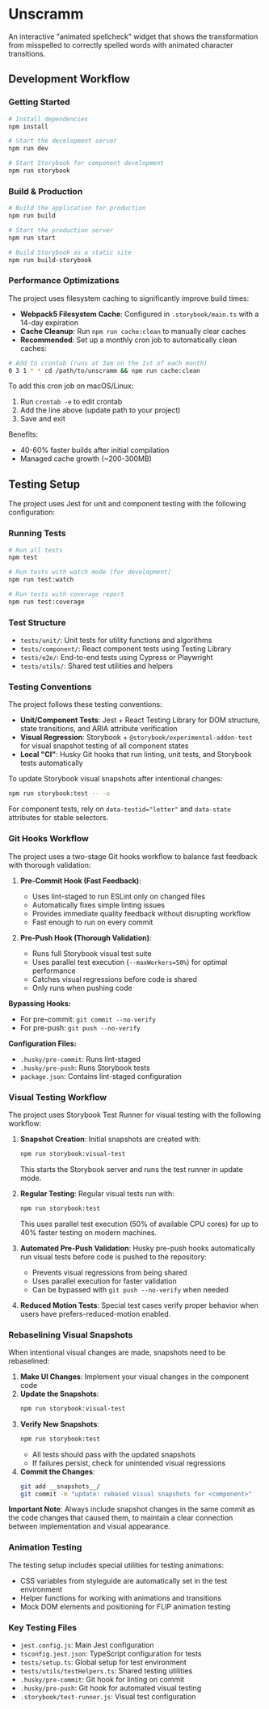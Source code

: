 # Unscramm

An interactive "animated spellcheck" widget that shows the transformation from misspelled to correctly spelled words with animated character transitions.

## Development Workflow

### Getting Started

```bash
# Install dependencies
npm install

# Start the development server
npm run dev

# Start Storybook for component development
npm run storybook
```

### Build & Production

```bash
# Build the application for production
npm run build

# Start the production server
npm run start

# Build Storybook as a static site
npm run build-storybook
```

### Performance Optimizations

The project uses filesystem caching to significantly improve build times:

- **Webpack5 Filesystem Cache**: Configured in `.storybook/main.ts` with a 14-day expiration
- **Cache Cleanup**: Run `npm run cache:clean` to manually clear caches
- **Recommended**: Set up a monthly cron job to automatically clean caches:

```bash
# Add to crontab (runs at 3am on the 1st of each month)
0 3 1 * * cd /path/to/unscramm && npm run cache:clean
```

To add this cron job on macOS/Linux:
1. Run `crontab -e` to edit crontab
2. Add the line above (update path to your project)
3. Save and exit

Benefits:
- 40-60% faster builds after initial compilation
- Managed cache growth (~200-300MB)

## Testing Setup

The project uses Jest for unit and component testing with the following configuration:

### Running Tests

```bash
# Run all tests
npm test

# Run tests with watch mode (for development)
npm run test:watch

# Run tests with coverage report
npm run test:coverage
```

### Test Structure

- `tests/unit/`: Unit tests for utility functions and algorithms
- `tests/component/`: React component tests using Testing Library
- `tests/e2e/`: End-to-end tests using Cypress or Playwright
- `tests/utils/`: Shared test utilities and helpers

### Testing Conventions

The project follows these testing conventions:

- **Unit/Component Tests**: Jest + React Testing Library for DOM structure, state transitions, and ARIA attribute verification
- **Visual Regression**: Storybook + `@storybook/experimental-addon-test` for visual snapshot testing of all component states
- **Local "CI"**: Husky Git hooks that run linting, unit tests, and Storybook tests automatically

To update Storybook visual snapshots after intentional changes:
```bash
npm run storybook:test -- -u
```

For component tests, rely on `data-testid="letter"` and `data-state` attributes for stable selectors.

### Git Hooks Workflow

The project uses a two-stage Git hooks workflow to balance fast feedback with thorough validation:

1. **Pre-Commit Hook (Fast Feedback)**:
   - Uses lint-staged to run ESLint only on changed files
   - Automatically fixes simple linting issues
   - Provides immediate quality feedback without disrupting workflow
   - Fast enough to run on every commit

2. **Pre-Push Hook (Thorough Validation)**:
   - Runs full Storybook visual test suite
   - Uses parallel test execution (`--maxWorkers=50%`) for optimal performance
   - Catches visual regressions before code is shared
   - Only runs when pushing code

**Bypassing Hooks:**
- For pre-commit: `git commit --no-verify`
- For pre-push: `git push --no-verify`

**Configuration Files:**
- `.husky/pre-commit`: Runs lint-staged
- `.husky/pre-push`: Runs Storybook tests
- `package.json`: Contains lint-staged configuration

### Visual Testing Workflow

The project uses Storybook Test Runner for visual testing with the following workflow:

1. **Snapshot Creation**: Initial snapshots are created with:
   ```bash
   npm run storybook:visual-test
   ```
   This starts the Storybook server and runs the test runner in update mode.

2. **Regular Testing**: Regular visual tests run with:
   ```bash
   npm run storybook:test
   ```
   This uses parallel test execution (50% of available CPU cores) for up to 40% faster testing on modern machines.

3. **Automated Pre-Push Validation**: Husky pre-push hooks automatically run visual tests before code is pushed to the repository:
   - Prevents visual regressions from being shared
   - Uses parallel execution for faster validation
   - Can be bypassed with `git push --no-verify` when needed

4. **Reduced Motion Tests**: Special test cases verify proper behavior when users have prefers-reduced-motion enabled.

### Rebaselining Visual Snapshots

When intentional visual changes are made, snapshots need to be rebaselined:

1. **Make UI Changes**: Implement your visual changes in the component code
2. **Update the Snapshots**:
   ```bash
   npm run storybook:visual-test
   ```
3. **Verify New Snapshots**: 
   ```bash
   npm run storybook:test
   ```
   - All tests should pass with the updated snapshots
   - If failures persist, check for unintended visual regressions
4. **Commit the Changes**:
   ```bash
   git add __snapshots__/
   git commit -m "update: rebased visual snapshots for <component>"
   ```

**Important Note**: Always include snapshot changes in the same commit as the code changes that caused them, to maintain a clear connection between implementation and visual appearance.

### Animation Testing

The testing setup includes special utilities for testing animations:

- CSS variables from styleguide are automatically set in the test environment
- Helper functions for working with animations and transitions
- Mock DOM elements and positioning for FLIP animation testing

### Key Testing Files

- `jest.config.js`: Main Jest configuration
- `tsconfig.jest.json`: TypeScript configuration for tests
- `tests/setup.ts`: Global setup for test environment
- `tests/utils/testHelpers.ts`: Shared testing utilities
- `.husky/pre-commit`: Git hook for linting on commit
- `.husky/pre-push`: Git hook for automated visual testing
- `.storybook/test-runner.js`: Visual test configuration 
